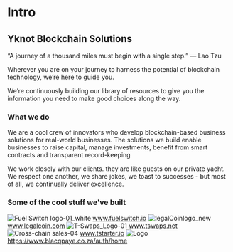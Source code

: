 # Intro

## Yknot Blockchain Solutions

“A journey of a thousand miles must begin with a single step.” ― Lao Tzu

Wherever you are on your journey to harness the potential of blockchain technology, we’re here to guide you.

We’re continuously building our library of resources to give you the information you need to make good choices along the way.

### What we do

We are a cool crew of innovators who develop blockchain-based business solutions for real-world businesses. The solutions we build enable businesses to raise capital, manage investments, benefit from smart contracts and transparent record-keeping

We work closely with our clients. they are like guests on our private yacht. We respect one another, we share jokes, we toast to successes - but most of all, we continually deliver excellence.

### Some of the cool stuff we've built
![Fuel Switch logo-01_white](https://user-images.githubusercontent.com/108277716/206450086-cdfd3765-78f9-484b-99f9-c87ab7a8f259.png)
www.fuelswitch.io
![legalCoinlogo_new](https://user-images.githubusercontent.com/108277716/206450149-ae13e48b-2630-4749-89bc-bb1666e1f3a3.png)
www.legalcoin.com
![T-Swaps_Logo-01](https://user-images.githubusercontent.com/108277716/206449255-1fe0adc0-1096-4752-95f1-9a3b73eb9a9a.png)
www.tswaps.net
![Cross-chain sales-04](https://user-images.githubusercontent.com/108277716/206449900-84dc384a-545c-4370-bee1-f52cfcb6aa34.png)
www.tstarter.io
![Logo](https://user-images.githubusercontent.com/108277716/206450254-99eeab09-fa56-4ffa-87dd-7fc2d0b0599f.jpg)
https://www.blacqpaye.co.za/auth/home
